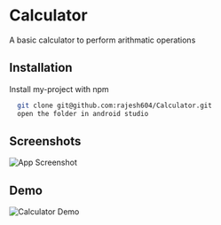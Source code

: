 # Calculator

A basic calculator to perform arithmatic operations

## Installation

Install my-project with npm

```bash
  git clone git@github.com:rajesh604/Calculator.git
  open the folder in android studio 
```

## Screenshots

![App Screenshot](https://ik.imagekit.io/hbzknb1hm/calcu.jpg?updatedAt=1697286508048)

## Demo

![Calculator Demo](https://ik.imagekit.io/hbzknb1hm/calci.gif?updatedAt=1697288573948)
